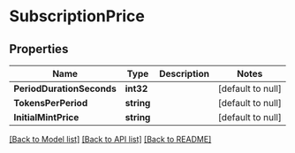 # SubscriptionPrice

## Properties
Name | Type | Description | Notes
------------ | ------------- | ------------- | -------------
**PeriodDurationSeconds** | **int32** |  | [default to null]
**TokensPerPeriod** | **string** |  | [default to null]
**InitialMintPrice** | **string** |  | [default to null]

[[Back to Model list]](../README.md#documentation-for-models) [[Back to API list]](../README.md#documentation-for-api-endpoints) [[Back to README]](../README.md)

